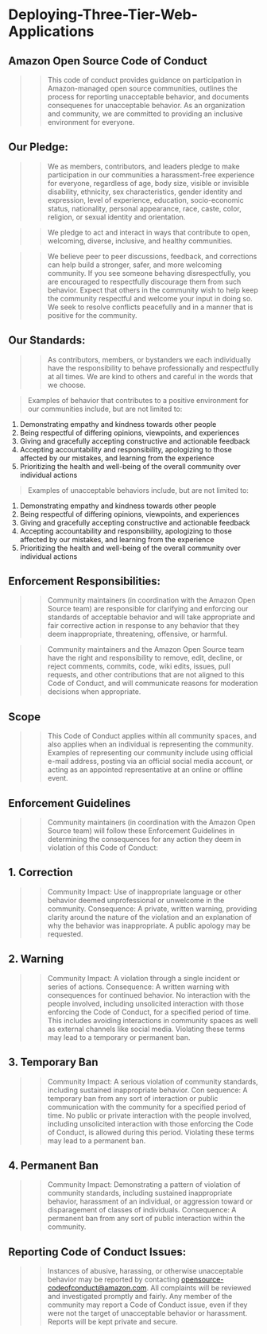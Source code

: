 # Deploying-Three-Tier-Web-Applications

## Amazon Open Source Code of Conduct
>> This code of conduct provides guidance on participation in Amazon-managed open source communities, outlines the process for reporting unacceptable behavior, and documents consequenes for unacceptable behavior. As an organization and community, we are committed to providing an inclusive environment for everyone.

## Our Pledge:

>> We as members, contributors, and leaders pledge to make participation in our communities a harassment-free experience for everyone, regardless of age, body size, visible or invisible disability, ethnicity, sex characteristics, gender identity and expression, level of experience, education, socio-economic status, nationality, personal appearance, race, caste, color, religion, or sexual identity and orientation.

>> We pledge to act and interact in ways that contribute to open, welcoming, diverse, inclusive, and healthy communities.

>> We believe peer to peer discussions, feedback, and corrections can help build a stronger, safer, and more welcoming community. If you see someone behaving disrespectfully, you are encouraged to respectfully discourage them from such behavior. Expect that others in the community wish to help keep the community respectful and welcome your input in doing so. We seek to resolve conflicts peacefully and in a manner that is positive for the community.

## Our Standards:
>> As contributors, members, or bystanders we each individually have the responsibility to behave professionally and respectfully at all times. We are kind to others and careful in the words that we choose.

> Examples of behavior that contributes to a positive environment for our communities include, but are not limited to:
1. Demonstrating empathy and kindness towards other people
2. Being respectful of differing opinions, viewpoints, and experiences
3. Giving and gracefully accepting constructive and actionable feedback
4. Accepting accountability and responsibility, apologizing to those affected by our mistakes, and learning from the experience
5. Prioritizing the health and well-being of the overall community over individual actions

> Examples of unacceptable behaviors include, but are not limited to:
1. Demonstrating empathy and kindness towards other people
2. Being respectful of differing opinions, viewpoints, and experiences
3. Giving and gracefully accepting constructive and actionable feedback
4. Accepting accountability and responsibility, apologizing to those affected by our mistakes, and learning from the experience
5. Prioritizing the health and well-being of the overall community over individual actions

## Enforcement Responsibilities:
>> Community maintainers (in coordination with the Amazon Open Source team) are responsible for clarifying and enforcing our standards of acceptable behavior and will take appropriate and fair corrective action in response to any behavior that they deem inappropriate, threatening, offensive, or harmful.

>> Community maintainers and the Amazon Open Source team have the right and responsibility to remove, edit, decline, or reject comments, commits, code, wiki edits, issues, pull requests, and other contributions that are not aligned to this Code of Conduct, and will communicate reasons for moderation decisions when appropriate.

## Scope
>> This Code of Conduct applies within all community spaces, and also applies when an individual is representing the community. Examples of representing our community include using official e-mail address, posting via an official social media account, or acting as an appointed representative at an online or offline event.

## Enforcement Guidelines
>> Community maintainers (in coordination with the Amazon Open Source team) will follow these Enforcement Guidelines in determining the consequences for any action they deem in violation of this Code of Conduct:

## 1. Correction
>> Community Impact: Use of inappropriate language or other behavior deemed unprofessional or unwelcome in the community.
>> Consequence: A private, written warning, providing clarity around the nature of the violation and an explanation of why the behavior was inappropriate. A public apology may be requested.

## 2. Warning
>> Community Impact: A violation through a single incident or series of actions.
>> Consequence: A written warning with consequences for continued behavior. No interaction with the people involved, including unsolicited interaction with those enforcing the Code of Conduct, for a specified period of time. This includes avoiding interactions in community spaces as well as external channels like social media. Violating these terms may lead to a temporary or permanent ban.

## 3. Temporary Ban
>> Community Impact: A serious violation of community standards, including sustained inappropriate behavior.
>> Con  sequence: A temporary ban from any sort of interaction or public communication with the community for a specified period of time. No public or private interaction with the people involved, including unsolicited interaction with those enforcing the Code of Conduct, is allowed during this period. Violating these terms may lead to a permanent ban.

## 4. Permanent Ban
>> Community Impact: Demonstrating a pattern of violation of community standards, including sustained inappropriate behavior, harassment of an individual, or aggression toward or disparagement of classes of individuals.
>> Consequence: A permanent ban from any sort of public interaction within the community.

## Reporting Code of Conduct Issues:
>> Instances of abusive, harassing, or otherwise unacceptable behavior may be reported by contacting opensource-codeofconduct@amazon.com. All complaints will be reviewed and investigated promptly and fairly. Any member of the community may report a Code of Conduct issue, even if they were not the target of unacceptable behavior or harassment. Reports will be kept private and secure.














